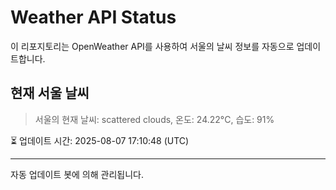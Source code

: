 
# Weather API Status

이 리포지토리는 OpenWeather API를 사용하여 서울의 날씨 정보를 자동으로 업데이트합니다.

## 현재 서울 날씨
> 서울의 현재 날씨: scattered clouds, 온도: 24.22°C, 습도: 91%

⏳ 업데이트 시간: 2025-08-07 17:10:48 (UTC)

---
자동 업데이트 봇에 의해 관리됩니다.
